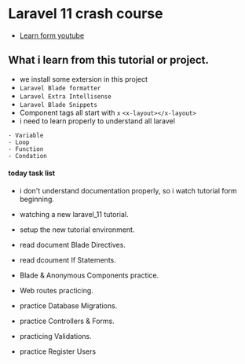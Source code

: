 # Laravel 11 crash course
- [Learn form youtube](https://youtube.com/playlist?list=PL38wFHH4qYZXH8Gb7PIbmyjdsWdEJLImp&si=E6W7Jpz-acw-w_dw)


## What i learn from this tutorial or project.
- we install some extersion in this project 
- `Laravel Blade formatter`
- `Laravel Extra Intellisense`
- `Laravel Blade Snippets`
- Component tags all start with `x` `<x-layout></x-layout>`
- i need to learn properly to understand all laravel 
```
- Variable 
- Loop
- Function
- Condation
```

#### today task list
- i don't understand documentation properly, so i watch tutorial form beginning.
- watching a new laravel_11 tutorial.
- setup the new tutorial environment.
- read document Blade Directives.
- read dcoument If Statements.
- Blade & Anonymous Components practice.

- Web routes practicing.
- practice Database Migrations.
- practice Controllers & Forms.
- practicing Validations.

- practice Register Users
